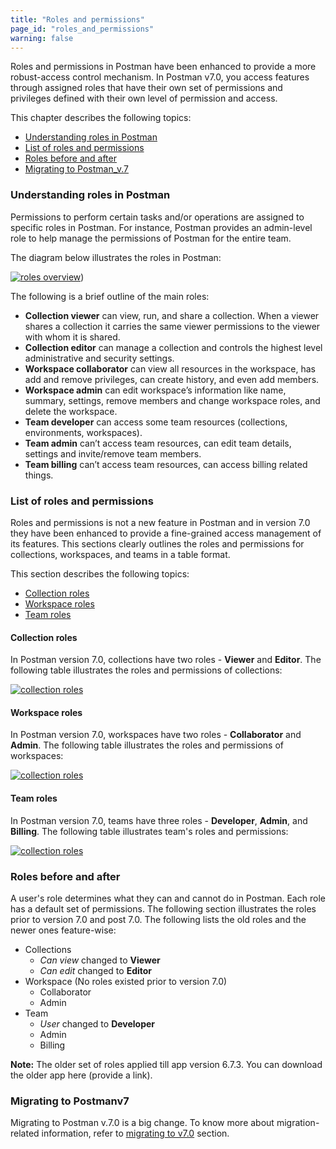```yaml
---
title: "Roles and permissions"
page_id: "roles_and_permissions"
warning: false
---
```

Roles and permissions in Postman have been enhanced to provide a more robust-access control mechanism. In Postman v7.0, you access features through assigned roles that have their own set of permissions and privileges defined with their own level of permission and access. 

This chapter describes the following topics:

* [Understanding roles in Postman](#understanding-roles-in-postman)
* [List of roles and permissions](#list-of-roles-and-permissions)
* [Roles before and after](#roles-before-and-after)
* [Migrating to Postman_v.7](#migrating-to-postman_v.7)


### Understanding roles in Postman

Permissions to perform certain tasks and/or operations are assigned to 
specific roles in Postman. For instance, Postman provides an admin-level role to help manage the permissions of Postman for the entire team. 

The diagram below illustrates the roles in Postman: 

[![roles overview](https://s3.amazonaws.com/postman-static-getpostman-com/postman-docs/RBAC1.png)](https://s3.amazonaws.com/postman-static-getpostman-com/postman-docs/RBAC1.png))

The following is a brief outline of the main roles:

* **Collection viewer** can view, run, and share a collection. When a viewer shares a collection it carries the same viewer permissions to the viewer with whom it is shared. 
* **Collection editor** can manage a collection and controls the highest level administrative and security settings.
* **Workspace collaborator** can view all resources in the workspace, has add and remove privileges, can create history, and even add members.
* **Workspace admin** can edit workspace’s information like name, summary, settings, remove members and change workspace roles, and delete the workspace.
* **Team developer** can access some team resources (collections, environments, workspaces).
* **Team admin** can’t access team resources, can edit team details, settings and invite/remove team members.
* **Team billing** can’t access team resources, can access billing related things.


### List of roles and permissions 

Roles and permissions is not a new feature in Postman and in version 7.0 they have been enhanced to provide a fine-grained access management of its features. This sections clearly outlines the roles and permissions for collections, workspaces, and teams in a table format.

This section describes the following topics:

* [Collection roles](#collection-roles)
* [Workspace roles](#workspace-roles)
* [Team roles](#team-roles)

#### Collection roles

In Postman version 7.0, collections have two roles - **Viewer** and **Editor**. The following table illustrates the roles and permissions of collections:  

[![collection roles](https://s3.amazonaws.com/postman-static-getpostman-com/postman-docs/RBAC_CollectionsTable1.png)](https://s3.amazonaws.com/postman-static-getpostman-com/postman-docs/RBAC_CollectionsTable1.png)


#### Workspace roles

In Postman version 7.0, workspaces have two roles - **Collaborator** and **Admin**. The following table illustrates the roles and permissions of workspaces:  

[![collection roles](https://s3.amazonaws.com/postman-static-getpostman-com/postman-docs/RBAC_WorkspacesTable1.png)](https://s3.amazonaws.com/postman-static-getpostman-com/postman-docs/RBAC_WorkspacesTable1.png)

#### Team roles

In Postman version 7.0, teams have three roles - **Developer**, **Admin**, and **Billing**. The following table illustrates team's roles and permissions:  

[![collection roles](https://s3.amazonaws.com/postman-static-getpostman-com/postman-docs/RBAC_TeamsTable1.png)](https://s3.amazonaws.com/postman-static-getpostman-com/postman-docs/RBAC_TeamsTable1.png)


### Roles before and after

A user's role determines what they can and cannot do in Postman. Each role has a default set of permissions. The following section illustrates the roles prior to version 7.0 and post 7.0. The following lists the old roles and the newer ones feature-wise:

* Collections
  - *Can view* changed to **Viewer**
  - *Can edit* changed to **Editor**
* Workspace (No roles existed prior to version 7.0)
  - Collaborator
  - Admin
* Team
  - *User* changed to **Developer**
  - Admin 
  - Billing

**Note:** The older set of roles applied till app version 6.7.3. You can download the older app here (provide a link). 

### Migrating to Postmanv7

Migrating to Postman v.7.0 is a big change. To know more about migration-related information, refer to [migrating to v7.0](/docs/v6/postman/migrating_to_v7.0) section.
